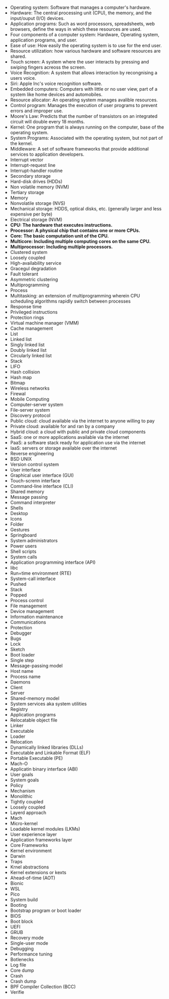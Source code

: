 * Operating system: Software that manages a computer's hardware.
* Hardware: The central processing unit (CPU), the memory, and the input/ouput (I/O) devices.
* Application programs: Such as word processors, spreadsheets, web browsers, define the ways in which these resources are used.
* Four components of a computer system: Hardware, Operating system, application programs, and user.
* Ease of use: How easily the operating system is to use for the end user.
* Resource utilization: how various hardware and software resources are shared.
* Touch screen: A system where the user interacts by pressing and swiping fingers acreoss the screen.
* Voice Recognition: A system that allows interaction by recongnising a users voice.
* Siri: Apple Inc's voice recognition software.
* Embedded computers: Computers with little or no user view, part of a system like home devices and automobiles.
* Resource allocator: An operating system manages avalible resources.
* Control program: Manages the execution of user programs to prevent errors and improper use.
* Moore's Law: Predicts that the number of transistors on an integrated circuit will double every 18 months.
* Kernel: One program that is always running on the computer, base of the operating system.
* System Programs: Associated with the operating system, but not part of the kernel.
* Middleware: A set of software frameworks that provide additional services to application developers.
* Interrupt vector
* Interrupt-request line
* Interrupt-handler routine
* Secondary storage
* Hard-disk drives (HDDs)
* Non volatile memory (NVM)
* Tertiary storage
* Memory
* Nonvolatile storage (NVS)
* Mechanical storage: HDDS, optical disks, etc. (generally larger and less expensive per byte)
* Electrical storage (NVM) 
* **CPU: The hardware that executes instructions.**
* **Processor: A physical chip that contains one or more CPUs.**
* **Core: The basic computation unit of the CPU.**
* **Multicore: Including multiple computing cores on the same CPU.**
* **Multiprocessor: Including multiple processors.**
* Clustered system
* Loosely coupled
* High-availability service
* Gracegul degradation
* Fault tolerant
* Asymmetric clustering
* Multiprogramming
* Process
* Multitasking: an extension of multiprogramming wherein CPU scheduling algorithms rapidly switch between processes
* Response time
* Privileged instructions
* Protection rings
* Virtual machine manager (VMM)
* Cache management
* List
* Linked list
* Singly linked list
* Doubly linked list
* Circularly linked list
* Stack
* LIFO
* Hash collision
* Hash map
* Bitmap
* Wireless networks
* Firewal
* Mobile Computing
* Computer-server system
* File-server system
* Discovery protocol
* Public cloud: cloud available via the internet to anyone willing to pay
* Private cloud: available for and ran by a company
* Hybrid cloud: a cloud with public and private cloud components
* SaaS: one or more applications available via the internet
* PaaS: a software stack ready for application use via the internet
* IaaS: servers or storage available over the internet 
* Reverse engineering
* BSD UNIX
* Version control system
* User interface
* Graphical user interface (GUI)
* Touch-screnn interface
* Command-line interface (CLI)
* Shared memory
* Message passing
* Command interpreter
* Shells
* Desktop
* Icons
* Folder
* Gestures
* Springboard
* System administrators
* Power users
* Shell scripts
* System calls
* Application programming interface (API)
* libc
* Run=time environment (RTE)
* System-call interface
* Pushed
* Stack
* Popped
* Process control
* File management
* Device management
* Information maintenance
* Communications
* Protection
* Debugger
* Bugs
* Lock
* Sketch
* Boot loader
* Single step
* Message-passing model
* Host name
* Process name
* Daemons
* Client
* Server
* Shared-memory model
* System services aka system utilities
* Registry
* Application programs
* Relocatable object file
* Linker
* Executable
* Loader
* Relocation
* Dynamically linked libraries (DLLs)
* Executable and Linkable Format (ELF)
* Portable Executable (PE)
* Mach-O
* Applicatin binary interface (ABI)
* User goals
* System goals
* Policy
* Mechanism
* Monolithic
* Tightly coupled
* Loosely coupled
* Layerd approach
* Mach
* Micro-kernel
* Loadable kernel modules (LKMs)
* User experience layer
* Application frameworks layer
* Core Frameworks
* Kernel environment
* Darwin
* Traps
* Krnel abstractions
* Kernel extensions or kexts
* Ahead-of-time (AOT)
* Bionic
* WSL
* Pico
* System build
* Booting
* Bootstrap program or boot loader
* BIOS
* Boot block
* UEFI
* GRUB
* Recovery mode
* Single-user mode
* Debugging
* Performance tuning
* Botlenecks
* Log file
* Core dump
* Crash
* Crash dump
* BPF Compiler Collection (BCC)
* Verifie

